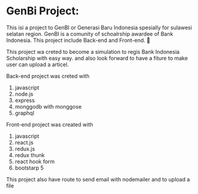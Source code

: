 # GenBi Project:
This isi a project to GenBI or Generasi Baru Indonesia spesially for sulawesi selatan region. GenBI is a comunity of schoalrship awardee of Bank Indonesia. This project include Back-end and Front-end. :metal:

This project wa creted to become a simulation to regis Bank Indonesia Scholarship with easy way. and also look forward to have a fiture to make user can upload a articel.

Back-end project was creted with 
1. javascript
2. node.js
3. express
4. monggodb with monggose
5. graphql

Front-end project was created with 
1. javascript
2. react.js
3. redux.js
4. redux thunk
5. react hook form
6. bootstarp 5

This project also have route to send email with nodemailer and to upload a file


